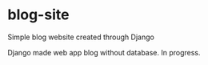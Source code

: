 # blog-site
Simple blog website created through Django


Django made web app blog without database. In progress.
